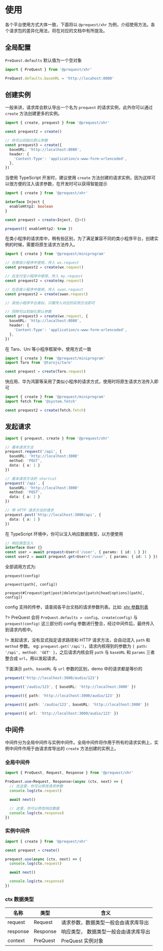# 使用

各个平台使用方式大体一致，下面将以 `@prequest/xhr` 为例，介绍使用方法。各个请求包的差异化用法，将在对应的文档中有所提及。

## 全局配置

`PreQuest.defaults` 默认值为一个空对象

```ts
import { PreQuest } from '@prequest/xhr'

PreQuest.defaults.baseURL = 'http://locahost:8080'
```

## 创建实例

一般来讲，请求库会默认导出一个名为 `prequest` 的请求实例，此外你可以通过 `create` 方法创建更多的实例。

```ts
import { create, prequest } from '@prequest/xhr'

const prequest2 = create()

// 你可以初始化默认参数
const prequest3 = create({
  baseURL: 'http://localhost:8080',
  header: {
    'Content-Type': 'application/x-www-form-urlencoded',
  },
})
```

当使用 TypeScript 开发时，建议使用 `create` 方法创建的请求实例，因为这样可以很方便的注入请求参数，在开发时可以获得智能提示

```ts
import { create } from '@prequest/xhr'

interface Inject {
  enableHttp2: boolean
}

const prequest = create<Inject, {}>()

prequest({ enableHttp2: true })
```

在类小程序的请求库中，稍有些区别，为了满足兼容不同的类小程序平台，创建实例的时候，需要将原生请求方法传入。

```ts
import { create } from '@prequest/miniprogram'

// 在微信小程序中使用，传入 wx.request
const prequest2 = create(wx.request)

// 在支付宝小程序中使用，传入 my.request
const prequest2 = create(my.request)

// 在百度小程序中使用，传入 swan.request
const prequest2 = create(swan.request)

// 其他小程序平台类似，只需传入对应的实例方法即可

// 同样可以初始化默认参数
const prequest3 = create(wx.request, {
  baseURL: 'http://localhost:8080',
  header: {
    'Content-Type': 'application/x-www-form-urlencoded',
  },
})
```

在 Taro、Uni 等小程序框架中，使用方式一致

```ts
import { create } from '@prequest/miniprogram'
import Taro from '@tarojs/taro'

const prequest = create(Taro.request)
```

快应用、华为鸿蒙等采用了类似小程序的请求方式，使用时将原生请求方法传入即可

```ts
import { create } from '@prequest/miniprogram'
import fetch from '@system.fetch'

const prequest2 = create(fetch.fetch)
```

## 发起请求

```ts
import { prequest, create } from '@prequest/xhr'

// 基本请求方法
prequest.request('/api', {
  baseURL: 'http://localhost:3000'
  method: 'POST',
  data: { a: 1 }
})

// 基本请求方法的 shortcut
prequest('/api', {
  baseURL: 'http://localhost:3000'
  method: 'POST',
  data: { a: 1 }
})

// 带 HTTP 请求方法的请求
prequest.post('http://localhost:3000/api', {
  data: { a: 1 }
})
```

在 TypeScript 环境中，你可以注入响应数据类型，以方便使用

```ts
// 响应类型注入
interface User {}
const user = await prequest<User>('/user', { params: { id: 1 } })
const user2 = await prequest.get<User>('/user', { params: { id: 1 } })
```

全部调用方式为:

```text
prequest(config)

prequest(path[, config])

prequest#[request|get|post|delete|put|patch|head|options](path[, config])
```

config 支持的传参，请查阅各平台文档的请求参数列表。比如: [xhr 参数列表](https://pre-quest.vercel.app/#/xhr?id=%e5%8f%82%e6%95%b0)

?> PreQuest 会将 `PreQuest.defaults = config`、`create(config)` 与 `prequest(config)` 这三部分的 config 参数进行整合，经过中间件后，最终传入到请求内核中。

!> 发起请求，没有显式指定请求路径和 HTTP 请求方法，会自动混入 `path` 和 `method` 参数。 eg: `prequest.get('/api')`，请求内核得到的参数为 `{ path: '/api', method: 'GET' }`，之后请求内核会将 `path` 与 `baseURL` 和 `params` 三者整合成 `url`，用以发起请求。

下面演示 `path`、`baseURL` 与 `url` 参数的区别，demo 中的请求都是等价的

```ts
prequest('http://localhost:3000/audio/123')

prequest('/audio/123', { baseURL: 'http://localhost:3000' })

prequest({ path: 'http://localhost:3000/audio/123' })

prequest({ path: '/audio/123', baseURL: 'http://localhost:3000' })

prequest({ url: 'http://localhost:3000/audio/123' })
```

## 中间件

中间件分为全局中间件与实例中间件。全局中间件将作用于所有的请求实例上，实例中间件作用于由请求库导出的 `create` 方法创建的实例上。

### 全局中间件

```ts
import { PreQuest, Request, Response } from '@prequest/xhr'

PreQuest.use<Request, Response>(async (ctx, next) => {
  // 在这里，你可以修改请求参数
  console.log(ctx.request)

  await next()

  // 这里，你可以修改响应数据
  console.log(ctx.response)
})
```

### 实例中间件

```ts
import { create } from '@prequest/xhr'

const prequest = create()

prequest.use(async (ctx, next) => {
  console.log(ctx.request)

  await next()

  console.log(ctx.response)
})
```

### ctx 数据类型

| 名称     | 类型     | 含义                                  |
| -------- | -------- | ------------------------------------- |
| request  | Request  | 请求参数，数据类型一般会由请求库导出  |
| response | Response | 响应类型， 数据类型一般会由请求库导出 |
| context  | PreQuest | PreQuest 实例对象                     |
